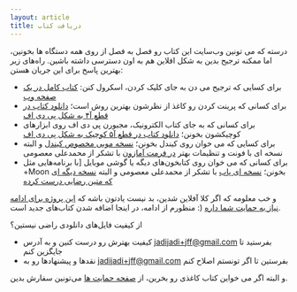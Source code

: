 ```yaml
---
layout: article
title: دریافت کتاب
---
```


درسته که می تونین وب‌سایت این کتاب رو فصل به فصل از روی همه دستگاه ها بخونین، اما ممکنه ترجیح بدین به شکل افلاین هم به اون دسترسی داشته باشین. راه‌های زیر بهترین پاسخ برای این جریان هستن:

- برای کسایی که ترجیح می دن به جای کلیک کردن، اسکرول کنن: [کتاب کامل در یک صفحه وب](/all.html)
- برای کسانی که پرینت کردن رو کاغذ از نظرشون بهترین روش است؛ [دانلود کتاب در قطع آ۴ به شکل پی دی اف](/justforfun_persian.pdf)
- برای کسانی که به جای کتاب الکترونیک، مجبورن پی دی اف روی ابزارهای کوچیکشون بخونن؛ [دانلود کتاب در قطع آ۵ کوچیک به شکل پی دی اف](/justforfun_persian_a5.pdf)
- برای کسایی که می خوان روی کیندل بخونن؛ [نسخه موبی مخصوص کیندل](/justforfun_persian.mobi) و البته نسخه ای با فونت و تنظیمات بهتر [در فرمت آمازون](/justforfun_persian.azw3) با تشکر از محمدعلی معصومی
- برای کسانی که می خوان روی کتابخون‌های دیگه یا گوشی موبایل [با برنامه‌هایی مثل +Moon بخونن؛ [نسخه ای پاب](/justforfun_persian.epub) با تشکر از محمدعلی معصومی و البته [نسخه دیگه ای که متین رضایی درست کرده](/justforfun_persian_rtl.epub)

و خب معلومه که اگر کلا آفلاین شدین، بد نیست یادتون باشه که [این پروژه برای ادامه نیاز به حمایت شما داره](/support.html) (: منظورم از ادامه، در اینجا اضافه شدن کتاب‌های جدید است.

از کیفیت فایل‌های دانلودی راضی نیستین؟
* کیفیت بهترش رو درست کنین و به آدرس jadijadi+jff@gmail.com بفرستید تا جایگزین کنم
* نقدها و پیشنهادها رو به jadijadi+jff@gmail.com بفرستین تا اگر تونستم اصلاح کنم

و البته اگر می خواین کتاب کاغذی رو بخرین، از [صفحه حمایت ها](/support.html) می‌تونین سفارش بدین.
